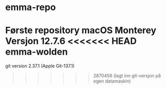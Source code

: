 # emma-repo
Første repository
macOS Monterey Versjon 12.7.6
<<<<<<< HEAD
emma-wolden
=======
git version 2.37.1 (Apple Git-137.1)
>>>>>>> 2870456 (lagt inn git-versjon på egen datamaskin)
